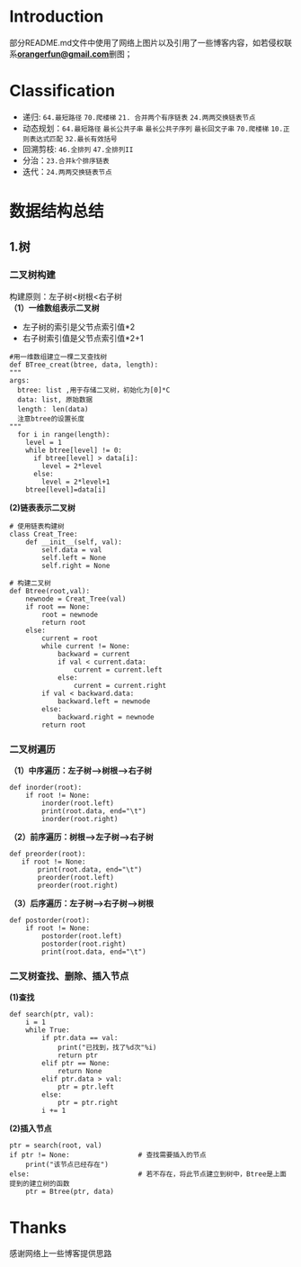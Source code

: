 # Introduction
部分README.md文件中使用了网络上图片以及引用了一些博客内容，如若侵权联系**orangerfun@gmail.com**删图；
# Classification
* 递归: `64.最短路径`  `70.爬楼梯`  `21. 合并两个有序链表`  `24.两两交换链表节点`
* 动态规划：`64.最短路径`   `最长公共子串`  `最长公共子序列`   `最长回文子串`  `70.爬楼梯` `10.正则表达式匹配` `32.最长有效括号`
* 回溯剪枝: `46.全排列` `47.全排列II` 
* 分治：`23.合并k个排序链表`
* 迭代：`24.两两交换链表节点`
# 数据结构总结
## 1.树
### 二叉树构建
构建原则：左子树<树根<右子树<br>
**（1）一维数组表示二叉树**
* 左子树的索引是父节点索引值*2
* 右子树索引值是父节点索引值*2+1
```python3
#用一维数组建立一棵二叉查找树
def BTree_creat(btree, data, length):
"""
args:
  btree: list ,用于存储二叉树，初始化为[0]*C
  data: list, 原始数据
  length： len(data)
  注意btree的设置长度
"""
  for i in range(length):
    level = 1
    while btree[level] != 0:
      if btree[level] > data[i]:
        level = 2*level
      else:
        level = 2*level+1
    btree[level]=data[i]
```
**(2)链表表示二叉树**
```python3
# 使用链表构建树
class Creat_Tree:
	def __init__(self, val):
		self.data = val
		self.left = None
		self.right = None

# 构建二叉树
def Btree(root,val):
	newnode = Creat_Tree(val)
	if root == None:
		root = newnode
		return root
	else:
		current = root
		while current != None:
			backward = current
			if val < current.data:
				current = current.left
			else:
				current = current.right
		if val < backward.data:
			backward.left = newnode
		else:
			backward.right = newnode
		return root
```
### 二叉树遍历
**（1）中序遍历：左子树-->树根-->右子树**
```python3
def inorder(root):
	if root != None:
		inorder(root.left)
		print(root.data, end="\t")
		inorder(root.right)
 ```
 **（2）前序遍历：树根-->左子树-->右子树**
 ```python3
 def preorder(root):
	if root != None:
		print(root.data, end="\t")
		preorder(root.left)
		preorder(root.right)
 ```
**（3）后序遍历：左子树-->右子树-->树根**
```python3
def postorder(root):
	if root != None:
		postorder(root.left)
		postorder(root.right)
		print(root.data, end="\t")
```
### 二叉树查找、删除、插入节点
**(1)查找**
```python3
def search(ptr, val):
	i = 1
	while True:
		if ptr.data == val:
			print("已找到，找了%d次"%i)
			return ptr
		elif ptr == None:
			return None
		elif ptr.data > val:
			ptr = ptr.left
		else:
			ptr = ptr.right
		i += 1
```
**(2)插入节点**
```python3
ptr = search(root, val)
if ptr != None:                 # 查找需要插入的节点
	print("该节点已经存在")
else:                           # 若不存在，将此节点建立到树中，Btree是上面提到的建立树的函数
	ptr = Btree(ptr, data)
```
# Thanks
感谢网络上一些博客提供思路



